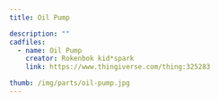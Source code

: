 ```yaml
---
title: Oil Pump

description: ""
cadfiles:
  - name: Oil Pump
    creator: Rokenbok kid*spark
    link: https://www.thingiverse.com/thing:325283

thumb: /img/parts/oil-pump.jpg
---
```

